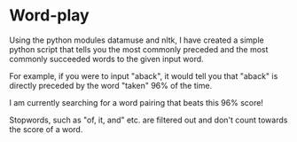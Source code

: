# Word-play

Using the python modules datamuse and nltk, I have created a simple python script that tells you
the most commonly preceded and the most commonly succeeded words to the given input word.

For example, if you were to input "aback", it would tell you that "aback" is directly preceded by the word "taken" 96% of the time.

I am currently searching for a word pairing that beats this 96% score!

Stopwords, such as "of, it, and" etc. are filtered out and don't count towards the score of a word.
